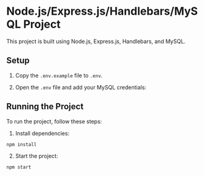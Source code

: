 # Node.js/Express.js/Handlebars/MySQL Project

This project is built using Node.js, Express.js, Handlebars, and MySQL.

## Setup

1. Copy the `.env.example` file to `.env`.

2. Open the `.env` file and add your MySQL credentials:


## Running the Project

To run the project, follow these steps:

1. Install dependencies:
```bash
npm install
```

2. Start the project:
```bash
npm start
```
